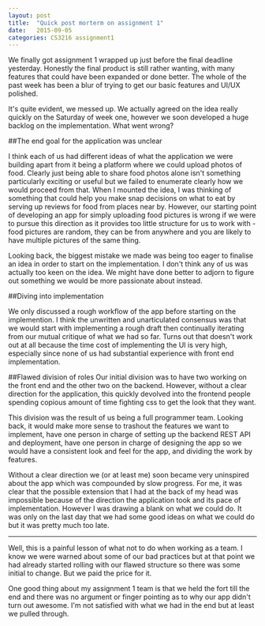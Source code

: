 ```yaml
---
layout: post
title:  "Quick post morterm on assignment 1"
date:   2015-09-05
categories: CS3216 assignment1
---
```



We finally got assignment 1 wrapped up just before the final deadline yesterday. Honestly the final product is still rather wanting, with many features that could have been expanded or done better. The whole of the past week has been a blur of trying to get our basic features and UI/UX polished.


It's quite evident, we messed up. We actually agreed on the idea really quickly on the Saturday of week one, however we soon developed a huge backlog on the implementation. What went wrong?


##The end goal for the application was unclear

I think each of us had different ideas of what the application we were building apart from it being a platform where we could upload photos of food. Clearly just being able to share food photos alone isn't something particularly exciting or useful but we failed to enumerate clearly how we would proceed from that. When I mounted the idea, I was thinking of something that could help you make snap decisions on what to eat by serving up reviews for food from places near by. However, our starting point of developing an app for simply uploading food pictures is wrong if we were to pursue this direction as it provides too little structure for us to work with - food pictures are random, they can be from anywhere and you are likely to have multiple pictures of the same thing.


Looking back, the biggest mistake we made was being too eager to finalise an idea in order to start on the implementation. I don't think any of us was actually too keen on the idea. We might have done better to adjorn to figure out something we would be more passionate about instead. 


##Diving into implementation

We only discussed a rough workflow of the app before starting on the implemention. I think the unwritten and unarticulated consensus was that we would start with implementing a rough draft then continually iterating from our mutual critique of what we had so far. Turns out that doesn't work out at all because the time cost of implementing the UI is very high, especially since none of us had substantial experience with front end implementation.


##Flawed division of roles
Our initial division was to have two working on the front end and the other two on the backend. However, without a clear direction for the application, this quickly devolved into the frontend people spending copious amount of time fighting css to get the look that they want. 

This division was the result of us being a full programmer team. Looking back, it would make more sense to trashout the features we want to implement, have one person in charge of setting up the backend REST API and deployment, have one person in charge of designing the app so we would have a consistent look and feel for the app, and dividing the work by features. 

Without a clear direction we (or at least me) soon became very uninspired about the app which was compounded by slow progress. For me, it was clear that the possible extension that I had at the back of my head was impossible because of the direction the application took and its pace of implementation. However I was drawing a blank on what we could do. It was only on the last day that we had some good ideas on what we could do but it was pretty much too late.

-------------------------------------------
Well, this is a painful lesson of what not to do when working as a team. I know we were warned about some of our bad practices but at that point we had already started rolling with our flawed structure so there was some initial to change. But we paid the price for it.


One good thing about my assignment 1 team is that we held the fort till the end and there was no argument or finger pointing as to why our app didn't turn out awesome. I'm not satisfied with what we had in the end but at least we pulled through.
